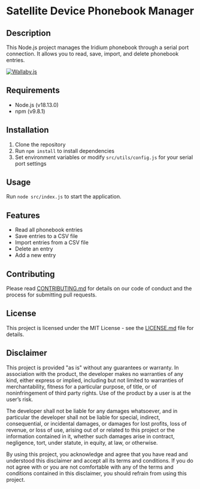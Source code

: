 # Satellite Device Phonebook Manager

## Description
This Node.js project manages the Iridium phonebook through a serial port connection. It allows you to read, save, import, and delete phonebook entries.

[![Wallaby.js](https://img.shields.io/badge/wallaby.js-powered-blue.svg?style=for-the-badge&logo=github)](https://wallabyjs.com/oss/)

## Requirements
- Node.js (v18.13.0)
- npm (v9.8.1)

## Installation
1. Clone the repository
2. Run `npm install` to install dependencies
3. Set environment variables or modify `src/utils/config.js` for your serial port settings

## Usage
Run `node src/index.js` to start the application.

## Features
- Read all phonebook entries
- Save entries to a CSV file
- Import entries from a CSV file
- Delete an entry
- Add a new entry

## Contributing
Please read [CONTRIBUTING.md](CONTRIBUTING.md) for details on our code of conduct and the process for submitting pull requests.

## License
This project is licensed under the MIT License - see the [LICENSE.md](LICENSE.md) file for details.

## Disclaimer

This project is provided "as is" without any guarantees or warranty. In association with the product, the developer makes no warranties of any kind, either express or implied, including but not limited to warranties of merchantability, fitness for a particular purpose, of title, or of noninfringement of third party rights. Use of the product by a user is at the user’s risk.

The developer shall not be liable for any damages whatsoever, and in particular the developer shall not be liable for special, indirect, consequential, or incidental damages, or damages for lost profits, loss of revenue, or loss of use, arising out of or related to this project or the information contained in it, whether such damages arise in contract, negligence, tort, under statute, in equity, at law, or otherwise.

By using this project, you acknowledge and agree that you have read and understood this disclaimer and accept all its terms and conditions. If you do not agree with or you are not comfortable with any of the terms and conditions contained in this disclaimer, you should refrain from using this project.
